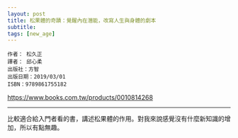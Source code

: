 ```yaml
---
layout: post
title: 松果體的奇蹟：覺醒內在潛能，改寫人生與身體的劇本
subtitle: 
tags: [new_age]
---
```


```
作者： 松久正  
譯者： 邱心柔
出版社：方智  
出版日期：2019/03/01
ISBN：9789861755182
```

<https://www.books.com.tw/products/0010814268>

---

比較適合給入門者看的書，講述松果體的作用。對我來說感覺沒有什麼新知識的增加，所以有點無趣。